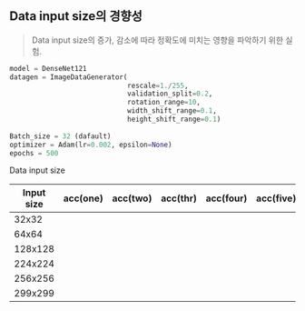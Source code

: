 ## Data input size의 경향성
> Data input size의 증가, 감소에 따라 정확도에 미치는 영향을 파악하기 위한 실험.

```python
model = DenseNet121
datagen = ImageDataGenerator(
                             rescale=1./255, 
                             validation_split=0.2,
                             rotation_range=10,
                             width_shift_range=0.1,
                             height_shift_range=0.1)
                             
Batch_size = 32 (dafault)
optimizer = Adam(lr=0.002, epsilon=None)
epochs = 500
```

Data input size

| Input size | acc(one) | acc(two) | acc(thr) | acc(four) | acc(five) | Avg  |
| ---------- | -------- | -------- | -------- | --------- | --------- | ---- |
| 32x32      |          |          |          |           |           |      |
| 64x64      |          |          |          |           |           |      |
| 128x128    |          |          |          |           |           |      |
| 224x224    |          |          |          |           |           |      |
| 256x256    |          |          |          |           |           |      |
| 299x299    |          |          |          |           |           |      |

